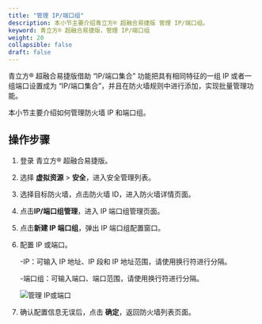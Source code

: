 ```yaml
---
title: "管理 IP/端口组"
description: 本小节主要介绍青立方® 超融合易捷版 管理 IP/端口组。 
keyword: 青立方® 超融合易捷版，管理 IP/端口组
weight: 20
collapsible: false
draft: false
---
```



青立方® 超融合易捷版借助 “IP/端口集合” 功能把具有相同特征的一组 IP 或者一组端口设置成为 “IP/端口集合”，并且在防火墙规则中进行添加，实现批量管理功能。

本小节主要介绍如何管理防火墙 IP 和端口组。

## 操作步骤

1. 登录 青立方® 超融合易捷版。
2. 选择 **虚拟资源** > **安全**，进入安全管理列表。
3. 选择目标防火墙，点击防火墙 ID，进入防火墙详情页面。
4. 点击**IP/端口组管理**，进入 IP 端口组管理页面。
5. 点击**新建 IP 端口组**，弹出 IP 端口组配置窗口。
6. 配置 IP 或端口。

   -IP：可输入 IP 地址、IP 段和 IP 地址范围，请使用换行符进行分隔。

   -端口组：可输入端口、端口范围，请使用换行符进行分隔。

   ![管理 IP或端口](../../../_images/firewall_ip.png)

7. 确认配置信息无误后，点击 **确定**，返回防火墙列表页面。
